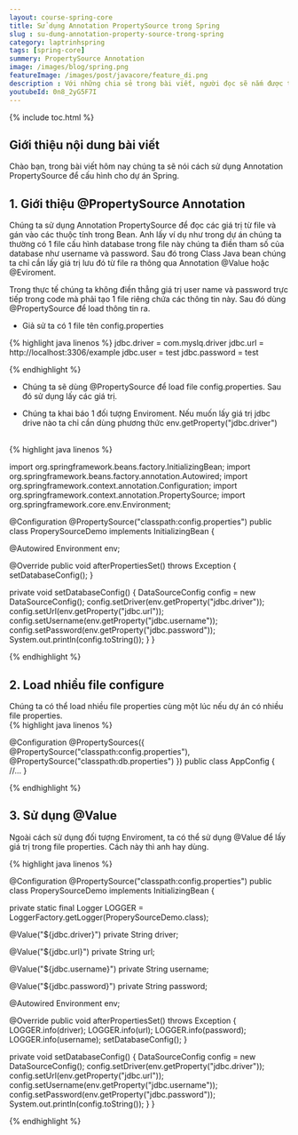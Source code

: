 ```yaml
---
layout: course-spring-core
title: Sử dụng Annotation PropertySource trong Spring
slug : su-dung-annotation-property-source-trong-spring
category: laptrinhspring
tags: [spring-core]
summery: PropertySource Annotation
image: /images/blog/spring.png
featureImage: /images/post/javacore/feature_di.png
description : Với những chia sẻ trong bài viết, người đọc sẽ nắm được tổng quan về @PropertySource Annotation trong lập trình Spring. Cùng với đó, với những ví dụ minh hoạ được đưa ra trong bài viết sẽ hướng dẫn người đọc cách thực hiện để load nhiều file configure trong Spring và cách thức để sử dụng @Value khi lập trình Spring.
youtubeId: 0n8_2yG5F7I
---
```


{% include toc.html %}

## **Giới thiệu nội dung bài viết**

Chào bạn, trong bài viết hôm nay chúng ta sẽ nói cách sử dụng Annotation PropertySource để cấu hình cho dự án Spring.
 

## **1. Giới thiệu @PropertySource Annotation**

Chúng ta sử dụng Annotation PropertySource để đọc các giá trị từ file và gán vào các thuộc tính trong Bean. Anh lấy ví dụ như trong dự án chúng ta thường có 1 file cấu hình database trong file này chúng ta điền tham số của database như username và password. Sau đó trong Class Java bean chúng ta chỉ cần lấy giá trị lưu đó từ file ra thông qua Annotation @Value hoặc @Eviroment. 

Trong thực tế chúng ta không điền thẳng giá trị user name và password trực tiếp trong code mà phải tạo 1 file riêng chứa các thông tin này. Sau đó dùng @PropertySource để load thông tin ra.

- Giả sử ta có 1 file tên config.properties


{% highlight java linenos %}
jdbc.driver = com.myslq.driver
jdbc.url    = http://localhost:3306/example
jdbc.user   = test
jdbc.password = test

{% endhighlight %}

- Chúng ta sẽ dùng @PropertySource để load file config.properties. Sau đó sử dụng lấy các giá trị.

- Chúng ta khai báo 1 đối tượng Enviroment. Nếu muốn lấy giá trị jdbc drive nào ta chỉ cần dùng phương thức env.getProperty("jdbc.driver")

<br>
{% highlight java linenos %}

import org.springframework.beans.factory.InitializingBean;
import org.springframework.beans.factory.annotation.Autowired;
import org.springframework.context.annotation.Configuration;
import org.springframework.context.annotation.PropertySource;
import org.springframework.core.env.Environment;

@Configuration
@PropertySource("classpath:config.properties")
public class ProperySourceDemo implements InitializingBean {

 @Autowired
 Environment env;

 @Override
 public void afterPropertiesSet() throws Exception {
  setDatabaseConfig();
 }

 private void setDatabaseConfig() {
  DataSourceConfig config = new DataSourceConfig();
  config.setDriver(env.getProperty("jdbc.driver"));
  config.setUrl(env.getProperty("jdbc.url"));
  config.setUsername(env.getProperty("jdbc.username"));
  config.setPassword(env.getProperty("jdbc.password"));
  System.out.println(config.toString());
 }
}

{% endhighlight %}

## **2. Load nhiều file configure**

Chúng ta có thể load nhiều file properties cùng một lúc nếu dự án có nhiều file properties.
<br>
{% highlight java linenos %}

 @Configuration
 @PropertySources({
  @PropertySource("classpath:config.properties"),
  @PropertySource("classpath:db.properties")
 })
 public class AppConfig {
  //...
 }

{% endhighlight %}

## **3. Sử dụng @Value**

Ngoài cách sử dụng đối tượng Enviroment, ta có thể sử dụng @Value để lấy giá trị trong file properties. Cách này thì anh hay dùng.

{% highlight java linenos %}

@Configuration
@PropertySource("classpath:config.properties")
public class ProperySourceDemo implements InitializingBean {

 private static final Logger LOGGER = LoggerFactory.getLogger(ProperySourceDemo.class);

 @Value("${jdbc.driver}")
 private String driver;

 @Value("${jdbc.url}")
 private String url;

 @Value("${jdbc.username}")
 private String username;

 @Value("${jdbc.password}")
 private String password;

 @Autowired
 Environment env;

 @Override
 public void afterPropertiesSet() throws Exception {
  LOGGER.info(driver);
  LOGGER.info(url);
  LOGGER.info(password);
  LOGGER.info(username);
  setDatabaseConfig();
 }

 private void setDatabaseConfig() {
  DataSourceConfig config = new DataSourceConfig();
  config.setDriver(env.getProperty("jdbc.driver"));
  config.setUrl(env.getProperty("jdbc.url"));
  config.setUsername(env.getProperty("jdbc.username"));
  config.setPassword(env.getProperty("jdbc.password"));
  System.out.println(config.toString());
 }
}


{% endhighlight %}


















